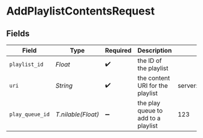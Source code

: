 # AddPlaylistContentsRequest


## Fields

| Field                                                         | Type                                                          | Required                                                      | Description                                                   | Example                                                       |
| ------------------------------------------------------------- | ------------------------------------------------------------- | ------------------------------------------------------------- | ------------------------------------------------------------- | ------------------------------------------------------------- |
| `playlist_id`                                                 | *Float*                                                       | :heavy_check_mark:                                            | the ID of the playlist                                        |                                                               |
| `uri`                                                         | *String*                                                      | :heavy_check_mark:                                            | the content URI for the playlist                              | server://12345/com.plexapp.plugins.library/library/metadata/1 |
| `play_queue_id`                                               | *T.nilable(Float)*                                            | :heavy_minus_sign:                                            | the play queue to add to a playlist                           | 123                                                           |